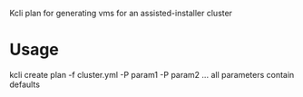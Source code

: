 
Kcli plan for generating vms for an assisted-installer cluster

# Usage

kcli create plan -f cluster.yml -P param1 -P param2 ...
all parameters contain defaults
 